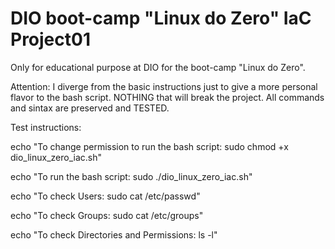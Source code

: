 # DIO boot-camp "Linux do Zero" IaC Project01

Only for educational purpose at DIO for the boot-camp "Linux do Zero". 

Attention:
I diverge from the basic instructions just to give a more personal flavor to the bash script.
NOTHING that will break the project.
All commands and sintax are preserved and TESTED.

Test instructions:

echo "To change permission to run the bash script: sudo chmod +x dio_linux_zero_iac.sh"

echo "To run the bash script: sudo ./dio_linux_zero_iac.sh"

echo "To check Users: sudo cat /etc/passwd"

echo "To check Groups: sudo cat /etc/groups"

echo "To check Directories and Permissions: ls -l"
